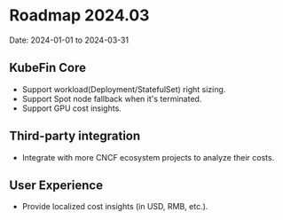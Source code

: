 #  Roadmap 2024.03

Date: 2024-01-01 to 2024-03-31

## KubeFin Core

* Support workload(Deployment/StatefulSet) right sizing.
* Support Spot node fallback when it's terminated.
* Support GPU cost insights.

## Third-party integration

* Integrate with more CNCF ecosystem projects to analyze their costs.

## User Experience

* Provide localized cost insights (in USD, RMB, etc.).
